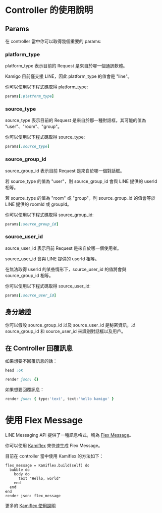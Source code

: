 # Controller 的使用說明

## Params

在 controller 當中你可以取得幾個重要的 params:

### platform_type

platform_type 表示目前的 Request 是來自於哪一個通訊軟體。

Kamigo 目前僅支援 LINE，因此 platform_type 的值會是 "line"。

你可以使用以下程式碼取得 platform_type:

```ruby
params[:platform_type]
```

### source_type

source_type 表示目前的 Request 是來自於那一種對話框，其可能的值為 "user"、"room"、"group"。

你可以使用以下程式碼取得 source_type:

```ruby
params[:source_type]
```

### source_group_id

source_group_id 表示目前 Request 是來自於哪一個對話框。

若 source_type 的值為 "user"，則 source_group_id 會與 LINE 提供的 userId 相等。

若 source_type 的值為 "room" 或 "group"，則 source_group_id 的值會等於 LINE 提供的 roomId 或 groupId。

你可以使用以下程式碼取得 source_group_id:

```ruby
params[:source_group_id]
```

### source_user_id

source_user_id 表示目前 Request 是來自於哪一個使用者。

source_user_id 會與 LINE 提供的 userId 相等。

在無法取得 userId 的某些情形下，source_user_id 的值將會與 source_group_id 相等。

你可以使用以下程式碼取得 source_user_id:

```ruby
params[:source_user_id]
```

## 身分驗證

你可以假設 source_group_id 以及 source_user_id 是秘密資訊，以 source_group_id 和 source_user_id 來識別對話框以及用戶。

## 在 Controller 回覆訊息

如果想要不回覆訊息的話：

```ruby
head :ok
```

```ruby
render json: {}
```

如果想要回覆訊息：

```ruby
render json: { type:'text', text:'hello kamigo' }
```

# 使用 Flex Message

LINE Messaging API 提供了一種訊息格式，稱為 [Flex Message](https://developers.line.biz/en/docs/messaging-api/using-flex-messages/)。

你可以使用 [Kamiflex](https://github.com/etrex/kamiflex) 來快速生成 Flex Message。

目前在 controller 當中使用 Kamiflex 的方法如下：

```
flex_message = Kamiflex.build(self) do
  bubble do
    body do
      text "Hello, world"
    end
  end
end
render json: flex_message
```

更多的 [Kamiflex 使用說明](https://github.com/etrex/kamiflex)

